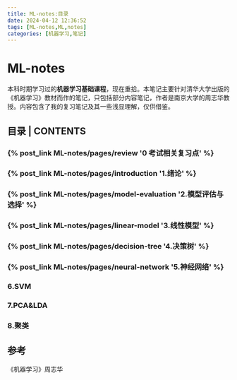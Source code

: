 ```yaml
---
title: ML-notes:目录
date: 2024-04-12 12:36:52
tags: [ML-notes,ML,notes]
categories: [机器学习,笔记]
---
```


# ML-notes
本科时期学习过的**机器学习基础课程**，现在重拾。本笔记主要针对清华大学出版的《机器学习》教材而作的笔记，只包括部分内容笔记，作者是南京大学的周志华教授。内容包含了我的复习笔记及其一些浅显理解，仅供借鉴。

## 目录 | CONTENTS

### {% post_link ML-notes/pages/review '0 考试相关复习点' %}

### {% post_link ML-notes/pages/introduction '1.绪论' %}

### {% post_link ML-notes/pages/model-evaluation '2.模型评估与选择' %}

### {% post_link ML-notes/pages/linear-model '3.线性模型' %}

### {% post_link ML-notes/pages/decision-tree '4.决策树' %}

### {% post_link ML-notes/pages/neural-network '5.神经网络' %}

### 6.SVM

### 7.PCA&LDA

### 8.聚类

## 参考
《机器学习》周志华
